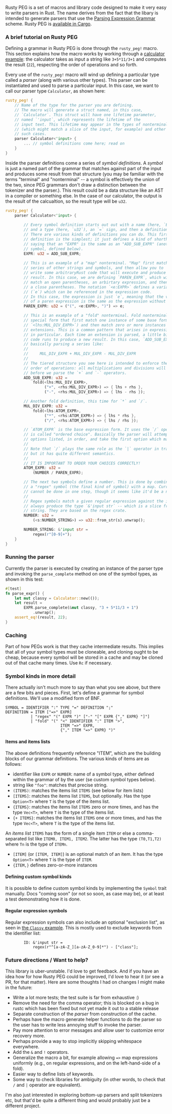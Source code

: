 Rusty PEG is a set of macros and library code designed to make it very
easy to write parsers in Rust. The name derives from the fact that the
libary is intended to generate parsers that use the
[Parsing Expression Grammar][PEG] scheme. Rusty PEG is
[available in Cargo](https://crates.io/crates/rusty-peg).

### A brief tutorial on Rusty PEG

Defining a grammar in Rusty PEG is done through the `rusty_peg!`
macro. This section explains how the macro works by working through a
[calculator example](src/test/calculator.rs): the calculator takes as
input a string like `3+5*11/3+1` and computes the result (`22`),
respecting the order of operations and so forth.

Every use of the `rusty_peg!` macro will wind up defining a particular
type called a *parser* (along with various other types). This parser
can be instantiated and used to parse a particular input. In this
case, we want to call our parser type `Calculator`, as shown here:

```rust
rusty_peg! {
    // Name of the type for the parser you are defining.
    // The macro will generate a struct named, in this case,
    // `Calculator`. This struct will have one lifetime parameter,
    // named `'input`, which represents the lifetime of the
    // input text. This lifetime may appear in the types of nonterminals
    // (which might match a slice of the input, for example) and other
    // such cases.
    parser Calculator<'input> {
        ... // symbol definitions come here; read on
    }
}    
```

Inside the parser definitions come a series of *symbol definitions*. A
*symbol* is just a named part of the grammar that matches against part
of the input and produces some result from that structure (you may be
familiar with the terms "terminal" and "nonterminal" -- a symbol is
effectively the union of the two, since PEG grammars don't draw a
distinction between the tokenizer and the parser.). This result could
be a data structure like an AST in a compiler or something else.  In
the case of our calculator, the output is the result of the
calcualtion, so the result type will be `u32`.

```rust
rusty_peg! {
    parser Calculator<'input> {
    
        // Every symbol definition starts out out with a name (here, `EXPR`)
        // and a type (here, `u32`), an `=` sign, and then a definition.
        // There are various kinds of definitions you can do. This first
        // definition is the simplest; it just defines a kind of shorthand,
        // saying that an "EXPR" is the same as an "ADD_SUB_EXPR" (another
        // symbol, defined below).
        EXPR: u32 = ADD_SUB_EXPR;
        
        // This is an example of a "map" nonterminal. "Map" first match a
        // series of other strings and symbols, and then allow you to
        // write some arbitraryRust code that will execute and produce the
        // result. In this case, we are defining `PAREN_EXPR`, which will
        // match an open parentheses, an arbirtary expression, and then
        // a close parentheses. The notation `<e:EXPR>` defines a variable
        // (`e`) which can be referenced in the expression code.
        // In this case, the expression is just `e`, meaning that the value
        // of a paren expression is the same as the expression without the parens.
        PAREN_EXPR: u32 = ("(", <e:EXPR>, ")") => e;

        // This is an example of a "fold" nonterminal. Fold nonterminals are a
        // special form that first match one instance of some base form (in this case,
        // `<lhs:MUL_DIV_EXPR>`) and then match zero or more instances of various
        // extensions. This is a common pattern that arises in expressions
        // in particular. Each time an extension is parsed, a little bit of custom
        // code runs to produce a new result. In this case, `ADD_SUB_EXPR` is
        // basically parsing a series like:
        //
        //     MUL_DIV_EXPR + MUL_DIV_EXPR - MUL_DIV_EXPR
        //
        // The tiered structure you see here is intended to enforce the
        // order of operations: all multiplications and divisions will be performed
        // before we parse the `+` and `-` operators.
        ADD_SUB_EXPR: u32 =
            fold(<lhs:MUL_DIV_EXPR>,
                 ("+", <rhs:MUL_DIV_EXPR>) => { lhs + rhs },
                 ("-", <rhs:MUL_DIV_EXPR>) => { lhs - rhs });

        // Another fold definition, this time for `*` and `/`.
        MUL_DIV_EXPR: u32 =
            fold(<lhs:ATOM_EXPR>,
                 ("*", <rhs:ATOM_EXPR>) => { lhs * rhs },
                 ("/", <rhs:ATOM_EXPR>) => { lhs / rhs });

        // `ATOM_EXPR` is the base expression form. It uses the `/` operator, which
        // is called "ordered choice". Basically the parser will attempt the various
        // options listed, in order, and take the first option which matches.
        //
        // Note that `/` plays the same role as the `|` operator in traditional CFGs,
        // but it has quite different semantics.
        //
        // IT IS IMPORTANT TO ORDER YOUR CHOICES CORRECTLY!
        ATOM_EXPR: u32 =
            (NUMBER / PAREN_EXPR);

        // The next two symbols define a number. This is done by combining
        // a "regex" symbol (the final kind of symbol) with a map. Currently this
        // cannot be done in one step, though it seems like it'd be a nice addition. :)
        //
        // Regex symbols match a given regular expression against the input. They
        // always produce the type `&'input str` -- which is a slice from the input
        // string. They are based on the regex crate.
        NUMBER: u32 =
            (<s:NUMBER_STRING>) => u32::from_str(s).unwrap();

        NUMBER_STRING: &'input str =
            regex(r"[0-9]+");
    }
}
```

### Running the parser

Currently the parser is executed by creating an instance of the parser
type and invoking the `parse_complete` method on one of the symbol types,
as shown in this test:

```rust
#[test]
fn parse_expr() {
    let mut classy = Calculator::new(());
    let result =
        EXPR.parse_complete(&mut classy, "3 + 5*11/3 + 1")
            .unwrap();
    assert_eq!(result, 22);
}
```

### Caching

Part of how PEGs work is that they cache intermediate results. This
implies that all of your symbol types must be cloneable, and cloning
ought to be cheap, because every symbol will be stored in a cache and
may be cloned out of that cache many times. Use `Rc` if necessary.

### Symbol kinds in more detail

There actually isn't much more to say than what you see above, but
there are a few bits and pieces. First, let's define a grammar for
symbol definitions. We'll use a modified form of BNF.

``` 
SYMBOL = IDENTIFIER ":" TYPE "=" DEFINITION ";"
DEFINITION = ITEM ["=>" EXPR]
           | "regex" "(" EXPR ")" ["-" "[" EXPR {"," EXPR} "]"]
           | "fold" "(" "<" IDENTIFIER ":" ITEM ">",
                        ITEM "=>" EXPR,
                        {"," ITEM "=>" EXPR} ")"
```

#### Items and items lists

The above definitions frequently reference "ITEM", which are the
building blocks of our grammar definitions. The various kinds of items
are as follows:

- identifier like `EXPR` or `NUMBER`: name of a symbol type, either
  defined within the grammar of by the user (se custom symbol types
  below).
- string like `"foo"`: matches that precise string.
- `(ITEMS)`: matches the items list `ITEMS` (see below for item lists)
- `[ITEMS]`: matches the items list `ITEMS`, but optionally. Has the type `Option<T>`
  where `T` is the type of the items list.
- `{ITEMS}`: matches the items list `ITEMS` zero or more times, and has the type
  `Vec<T>`, where `T` is the type of the items list.
- `{+ ITEMS}`: matches the items list `ITEMS` one or more times, and has the type
  `Vec<T>`, where `T` is the type of the items list.

An *items list* `ITEMS` has the form of a single item `ITEM` or else a
comma-separated list like `ITEM0, ITEM1, ITEM2`. The latter has the
type `(T0,T1,T2)` where `Tn` is the type of `ITEMn`.
  
- `[ITEM]` (or `[ITEM, ITEM]`) is an optional match of an item. It has the type
  `Option<T>` where `T` is the type of `ITEM`.
- `{ITEM,}` defines zero-or-more instances 

#### Defining custom symbol kinds

It is possible to define custom symbol kinds by implementing the
`Symbol` trait manually. Docs "coming soon" (or not so soon, as case
may be), or at least a test demonstrating how it is done.

#### Regular expression symbols

Regular expression symbols can also include an optional "exclusion
list", as seen in [the `Classy` example](src/test/classy.rs). This is 
mostly used to exclude keywords from the identifier list:

```
        ID: &'input str =
            regex(r"^[a-zA-Z_][a-zA-Z_0-9]*") - ["class"];
```

### Future directions / Want to help?

This library is uber-unstable. I'd love to get feedback. And if you
have an idea how for how Rusty PEG could be improved, I'd love to hear
it (or see a PR, for that matter).  Here are some thoughts I had on
changes I might make in the future:

- Write a lot more tests; the test suite is far from exhaustive :)
- Remove the need for the comma operator; this is blocked on a bug in rustc which has been
  fixed but not yet made it out to a stable release
- Separate construction of the *parser* from construction of the cache.
- Perhaps have the macro generate helper functions to do the parser so
  the user has to write less annoying stuff to invoke the parser.
- Pay more attention to error messages and allow user to customize error recovery
  more.
- Perhaps provide a way to stop implicitly skipping whitespace everywhere.
- Add the `&` and `!` operators.
- Generalize the macro a bit, for example allowing `=>` map expressions uniformly
  (e.g., on regular expressions, and on the left-hand-side of a fold).
- Easier way to define lists of keywords.
- Some way to check libraries for ambiguity (in other words, to check that `/` and `|` operator
  are equivalent).

I'm also just interested in exploring bottom-up parsers and split
tokenizers etc, but that'd be quite a different thing and would
probably just be a different project.

[PEG]: http://en.wikipedia.org/wiki/Parsing_expression_grammar
